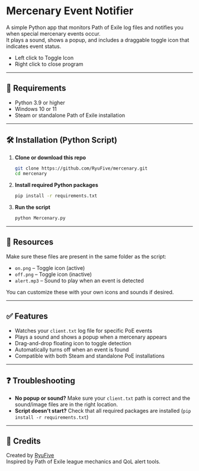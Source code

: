 # Mercenary Event Notifier

A simple Python app that monitors Path of Exile log files and notifies you when special mercenary events occur.  
It plays a sound, shows a popup, and includes a draggable toggle icon that indicates event status.

- Left click to Toggle Icon
- Right click to close program
---

## 🔧 Requirements

- Python 3.9 or higher  
- Windows 10 or 11  
- Steam or standalone Path of Exile installation

---

## 🛠 Installation (Python Script)

1. **Clone or download this repo**
   ```bash
   git clone https://github.com/RyuFive/mercenary.git
   cd mercenary
   ```

2. **Install required Python packages**
   ```bash
   pip install -r requirements.txt
   ```

3. **Run the script**
   ```bash
   python Mercenary.py
   ```

---

## 🎵 Resources

Make sure these files are present in the same folder as the script:

- `on.png` – Toggle icon (active)
- `off.png` – Toggle icon (inactive)
- `alert.mp3` – Sound to play when an event is detected

You can customize these with your own icons and sounds if desired.

---

## ✅ Features

- Watches your `client.txt` log file for specific PoE events
- Plays a sound and shows a popup when a mercenary appears
- Drag-and-drop floating icon to toggle detection
- Automatically turns off when an event is found
- Compatible with both Steam and standalone PoE installations


---

## ❓ Troubleshooting

- **No popup or sound?** Make sure your `client.txt` path is correct and the sound/image files are in the right location.
- **Script doesn’t start?** Check that all required packages are installed (`pip install -r requirements.txt`)

---

## 👤 Credits

Created by [RyuFive](https://github.com/RyuFive)  
Inspired by Path of Exile league mechanics and QoL alert tools.

